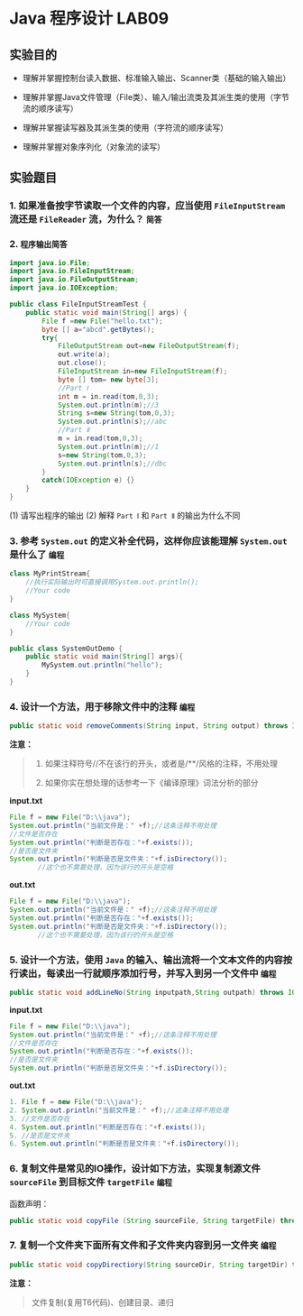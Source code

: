 # Java 程序设计 LAB09

## 实验目的

- 理解并掌握控制台读入数据、标准输入输出、Scanner类（基础的输入输出）

- 理解并掌握Java文件管理（File类）、输入/输出流类及其派生类的使用（字节流的顺序读写）

- 理解并掌握读写器及其派生类的使用（字符流的顺序读写）

- 理解并掌握对象序列化（对象流的读写）



## 实验题目

### 1. 如果准备按字节读取一个文件的内容，应当使用 `FileInputStream` 流还是 `FileReader` 流，为什么？ `简答`

> 



### 2.  `程序输出简答`

```java
import java.io.File;
import java.io.FileInputStream;
import java.io.FileOutputStream;
import java.io.IOException;

public class FileInputStreamTest {
    public static void main(String[] args) {
        File f =new File("hello.txt");
        byte [] a="abcd".getBytes();
        try{
            FileOutputStream out=new FileOutputStream(f);
            out.write(a);
            out.close();
            FileInputStream in=new FileInputStream(f);
            byte [] tom= new byte[3];
            //Part Ⅰ
            int m = in.read(tom,0,3);
            System.out.println(m);//3
            String s=new String(tom,0,3);
            System.out.println(s);//abc
            //Part Ⅱ
            m = in.read(tom,0,3);
            System.out.println(m);//1
            s=new String(tom,0,3);
            System.out.println(s);//dbc        
        }
        catch(IOException e) {}
    }
}
```
(1) 请写出程序的输出
(2) 解释 `Part Ⅰ` 和 `Part Ⅱ` 的输出为什么不同



### 3. 参考 `System.out` 的定义补全代码，这样你应该能理解 `System.out` 是什么了 `编程`

```java
class MyPrintStream{
    //执行实际输出时可直接调用System.out.println();
    //Your code
}

class MySystem{
    //Your code
}

public class SystemOutDemo {
    public static void main(String[] args){
        MySystem.out.println("hello");
    }
}
```



### 4. 设计一个方法，用于移除文件中的注释 `编程`

```java
public static void removeComments(String input, String output) throws IOException;
```
**注意：**
> 1. 如果注释符号//不在该行的开头，或者是/**/风格的注释，不用处理
>
> 2. 如果你实在想处理的话参考一下《编译原理》词法分析的部分



**input.txt**

```java
File f = new File("D:\\java");
System.out.println("当前文件是：" +f);//这条注释不用处理
//文件是否存在
System.out.println("判断是否存在："+f.exists());
//是否是文件夹
System.out.println("判断是否是文件夹："+f.isDirectory());
       //这个也不需要处理，因为该行的开头是空格
```



**out.txt**

```java
File f = new File("D:\\java");
System.out.println("当前文件是：" +f);//这条注释不用处理
System.out.println("判断是否存在："+f.exists());
System.out.println("判断是否是文件夹："+f.isDirectory());
       //这个也不需要处理，因为该行的开头是空格
```



### 5. 设计一个方法，使用 `Java` 的输入、输出流将一个文本文件的内容按行读出，每读出一行就顺序添加行号，并写入到另一个文件中 `编程`

```java
public static void addLineNo(String inputpath,String outpath) throws IOException;
```

**input.txt**

```java
File f = new File("D:\\java");
System.out.println("当前文件是：" +f);//这条注释不用处理
//文件是否存在
System.out.println("判断是否存在："+f.exists());
//是否是文件夹
System.out.println("判断是否是文件夹："+f.isDirectory());
```



**out.txt**

```java
1. File f = new File("D:\\java");
2. System.out.println("当前文件是：" +f);//这条注释不用处理
3. //文件是否存在
4. System.out.println("判断是否存在："+f.exists());
5. //是否是文件夹
6. System.out.println("判断是否是文件夹："+f.isDirectory());
```



### 6. 复制文件是常见的IO操作，设计如下方法，实现复制源文件 `sourceFile` 到目标文件 `targetFile` `编程`

函数声明：
```java
public static void copyFile (String sourceFile, String targetFile) throws IOException;
```



### 7. 复制一个文件夹下面所有文件和子文件夹内容到另一文件夹 `编程`
```java
public static void copyDirectiory(String sourceDir, String targetDir) throws IOException;
```

**注意：**

> 文件复制(复用T6代码)、创建目录、递归